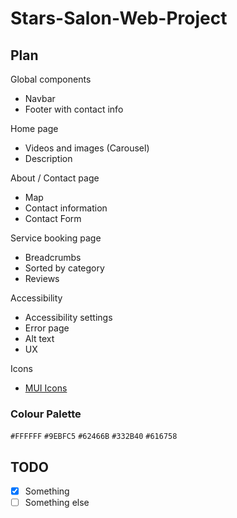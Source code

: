 # Stars-Salon-Web-Project

## Plan

Global components
 - Navbar
 - Footer with contact info

Home page
 - Videos and images (Carousel)
 - Description
 
About / Contact page
 - Map
 - Contact information
 - Contact Form

Service booking page
 - Breadcrumbs
 - Sorted by category
 - Reviews

Accessibility
 - Accessibility settings
 - Error page
 - Alt text
 - UX

Icons
 - [MUI Icons](https://mui.com/material-ui/material-icons/)

### Colour Palette

`#FFFFFF`
`#9EBFC5`
`#62466B`
`#332B40`
`#616758`

## TODO
- [x] Something
- [ ] Something else
